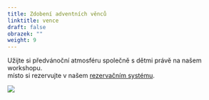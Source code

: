 ```yaml
---
title: Zdobení adventních věnců
linktitle: vence
draft: false
obrazek: ""
weight: 9
---
```

Užijte si předvánoční atmosféru společně s dětmi právě na našem  workshopu.\
místo si rezervujte v našem [rezervačním systému](https://brezanek.webooker.eu/).

![](/assets/media/vence_baner-1-.jpg)